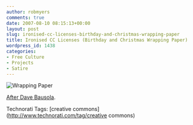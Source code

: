 ```yaml
---
author: robmyers
comments: true
date: 2007-08-10 08:15:13+00:00
layout: post
slug: ironised-cc-licenses-birthday-and-christmas-wrapping-paper
title: Ironised CC Licenses (Birthday and Christmas Wrapping Paper)
wordpress_id: 1438
categories:
- Free Culture
- Projects
- Satire
---
```


![Wrapping Paper](/wp-content/uploads/2007/08/wrapping-paper1.png)  
  
[After Dave Bausola](http://zeroinfluence.wordpress.com/2007/08/05/free-wrapping-paper/).  
  


Technorati Tags: [creative commons](http://www.technorati.com/tag/creative commons)

  


